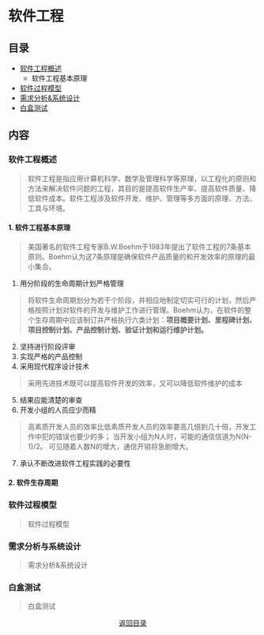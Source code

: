 # 软件工程

## 目录
- [软件工程概述](#软件工程概述)  
  - 软件工程基本原理 
- [软件过程模型](#软件过程模型)
- [需求分析&系统设计](#需求分析与系统设计)
- [白盒测试](#白盒测试) 

## 内容
### 软件工程概述
> 软件工程是指应用计算机科学、数学及管理科学等原理，以工程化的原则和方法来解决软件问题的工程，其目的是提高软件生产率、提高软件质量、降低软件成本。软件工程涉及软件开发、维护、管理等多方面的原理、方法、工具与环境。

#### 1. 软件工程基本原理  
> 美国著名的软件工程专家B.W.Boehm于1983年提出了软件工程的7条基本原则。Boehm认为这7条原理是确保软件产品质量的和开发效率的原理的最小集合。  
1. 用分阶段的生命周期计划严格管理  
> 将软件生命周期划分为若干个阶段，并相应地制定切实可行的计划，然后严格按照计划对软件的开发与维护工作进行管理。Boehm认为，在软件的整个生存周期中应该制订并严格执行六类计划：**项目概要计划、里程碑计划、项目控制计划、产品控制计划、验证计划和运行维护计划。**
2. 坚持进行阶段评审  
3. 实现严格的产品控制  
4. 采用现代程序设计技术  
> 采用先进技术既可以提高软件开发的效率，又可以降低软件维护的成本
5. 结果应能清楚的审查  
6. 开发小组的人员应少而精  
> 高素质开发人员的效率比低素质开发人员的效率要高几倍到几十倍，开发工作中犯的错误也要少的多；
> 当开发小组为N人时，可能的通信信道为N(N-1)/2。
> 可见随着人数N的增大，通信开销将急剧增大。
7. 承认不断改进软件工程实践的必要性  

#### 2. 软件生存周期  

### 软件过程模型  
> 软件过程模型
### 需求分析与系统设计  
> 需求分析&系统设计
### 白盒测试  
> 白盒测试
<div align=center >
<a href=#目录>返回目录</a>
</div>
